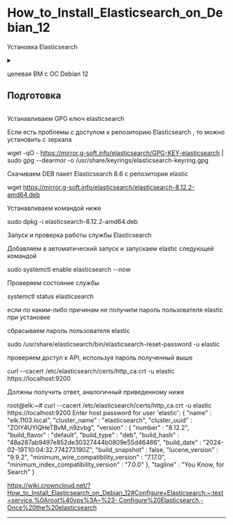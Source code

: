 # How_to_Install_Elasticsearch_on_Debian_12

Установка Elasticsearch

<details>
  <summary>

целевая ВМ с ОС Debian 12

## Подготовка

  </summary>

меняем / устанавливаем hostname

hostnamectl set-hostnmae elk.1103.local

обновляем запись DNS, вносим запись 'ip hostanme' в файл /etc/hosts, если нет своего DNS сервера

echo "192.168.77.114  elk.1103.local  elk" >> /etc/hosts

,где ip адрес получаем из назначенного на интерфейсе, ip a

  <summary>

## Установка JRE/JDK


  </summary>

Open JDK 11 по умолчанию поставляется с Debian.

Обновляем индекс пакетов командой ниже

sudo apt update

Устанавливаем Java Runtime Environment (JRE)

sudo apt install default-jre

В качестве альтернативы, можно использовать Liberica JDK

Проверяем версию Java, что бы убедиться, что установка прошла успешно

java --version

</details>

Устанавливаем GPG ключ elasticsearch

Если есть проблемы с доступом к репозиторию Elasticsearch , то можно установить с зеркала

wget -qO - https://mirror.g-soft.info/elasticsearch/GPG-KEY-elasticsearch | sudo gpg --dearmor -o /usr/share/keyrings/elasticsearch-keyring.gpg

Скачиваем DEB пакет Elasticsearch 8.6 с репозитория elastic

wget https://mirror.g-soft.info/elasticsearch/elasticsearch-8.12.2-amd64.deb

Устанавливаем командой ниже

sudo dpkg -i elasticsearch-8.12.2-amd64.deb

Запуск и проверка работы службы Elasticsearch

Добавляем в автоматический запуск и запускаем elastic следующей командой

sudo systemctl enable elasticsearch --now

Проверяем состояние службы

systemctl status elasticsearch

если по каким-либо причинам не получили пароль пользователя elastic при установке

сбрасываем пароль пользователя elastic

sudo /usr/share/elasticsearch/bin/elasticsearch-reset-password -u elastic

проверяем доступ к API, используя пароль полученный выше

curl --cacert /etc/elasticsearch/certs/http_ca.crt -u elastic https://localhost:9200

Должны получить ответ, аналогичный приведенному ниже

root@elk:~# curl --cacert /etc/elasticsearch/certs/http_ca.crt -u elastic https://localhost:9200
Enter host password for user 'elastic':
{
  "name" : "elk.1103.local",
  "cluster_name" : "elasticsearch",
  "cluster_uuid" : "ZOlY4UYiQHeTBvM_n9zvbg",
  "version" : {
    "number" : "8.12.2",
    "build_flavor" : "default",
    "build_type" : "deb",
    "build_hash" : "48a287ab9497e852de30327444b0809e55d46466",
    "build_date" : "2024-02-19T10:04:32.774273190Z",
    "build_snapshot" : false,
    "lucene_version" : "9.9.2",
    "minimum_wire_compatibility_version" : "7.17.0",
    "minimum_index_compatibility_version" : "7.0.0"
  },
  "tagline" : "You Know, for Search"
}


https://wiki.crowncloud.net/?How_to_Install_Elasticsearch_on_Debian_12#Configure+Elasticsearch:~:text=service.%0Aroot%40vps%3A~%23-,Configure%20Elasticsearch,-Once%20the%20elasticsearch

</details>

---

